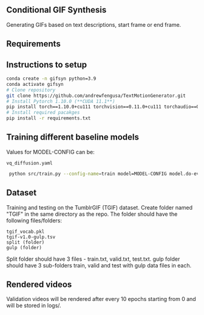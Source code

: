 ## Conditional GIF Synthesis

Generating GIFs based on text descriptions, start frame or end frame.

## Requirements

## Instructions to setup

```bash
conda create -n gifsyn python=3.9
conda activate gifsyn
# Clone repository
git clone https://github.com/andrewfengusa/TextMotionGenerator.git
# Install Pytorch 1.10.0 (**CUDA 11.1**)
pip install torch==1.10.0+cu111 torchvision==0.11.0+cu111 torchaudio==0.10.0 -f https://download.pytorch.org/whl/torch_stable.html
# Install required pacakges
pip install -r requirements.txt
```

## Training different baseline models
Values for MODEL-CONFIG can be:

```list
vq_diffusion.yaml
```
```bash
 python src/train.py --config-name=train model=MODEL-CONFIG model.do-evaluations=false trainer.devices=[1] trainer.max_epochs=500
 ```
## Dataset
Training and testing on the TumblrGIF (TGIF) dataset. Create folder named "TGIF" in the same directory as the repo. The folder should have the following files/folders:

```list
tgif_vocab.pkl
tgif-v1.0-gulp.tsv
split (folder)
gulp (folder)
```
Split folder should have 3 files - train.txt, valid.txt, test.txt. gulp folder should have 3 sub-folders train, valid and test with gulp data files in each.

## Rendered videos
Validation videos will be rendered after every 10 epochs starting from 0 and will be stored in logs/.
